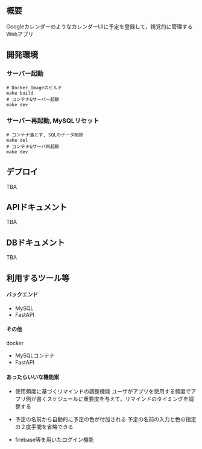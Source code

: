## 概要
GoogleカレンダーのようなカレンダーUIに予定を登録して，視覚的に管理するWebアプリ

## 開発環境
### サーバー起動
```
# Docker Imageのビルド
make build
# コンテナ&サーバー起動
make dev
```

### サーバー再起動, MySQLリセット
```
# コンテナ落とす, SQLのデータ削除
make del
# コンテナ&サーバ再起動
make dev
```

## デプロイ
TBA
## APIドキュメント
TBA
## DBドキュメント
TBA
## 利用するツール等
#### バックエンド
- MySQL
- FastAPI

#### その他
docker
- MySQLコンテナ
- FastAPI

#### あったらいいな機能案
- 使用頻度に基づくリマインドの調整機能
ユーザがアプリを使用する頻度でアプリ側が書くスケジュールに重要度を与えて，リマインドのタイミングを調整する

- 予定の名前から自動的に予定の色が付加される
予定の名前の入力と色の指定の２度手間を省略できる

- firebase等を用いたログイン機能 
